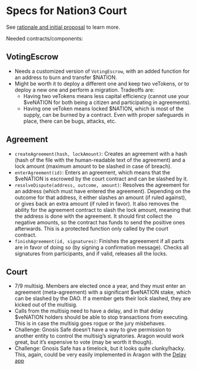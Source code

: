 # Specs for Nation3 Court

See [rationale and initial proposal](https://forum.nation3.org/t/nation3-court-a-backbone-to-bootstrap-a-circular-economy-by-increasing-trust-between-citizens/553) to learn more.

Needed contracts/components:

## VotingEscrow

- Needs a customized version of `VotingEscrow`, with an added function for an address to burn and transfer $NATION.
- Might be worth it to deploy a different one and keep two veTokens, or to deploy a new one and perform a migration. Tradeoffs are:
  - Having two veTokens means less capital efficiency (cannot use your $veNATION for both being a citizen and participating in agreements).
  - Having one veToken means locked $NATION, which is most of the supply, can be burned by a contract. Even with proper safeguards in place, there can be bugs, attacks, etc.

## Agreement

- `createAgreement(hash, lockAmount)`: Creates an agreement with a hash (hash of the file with the human-readable text of the agreement) and a lock amount (maximum amount to be slashed in case of breach).
- `enterAgreement(id)`: Enters an agreement, which means that the $veNATION is escrowed by the court contract and can be slashed by it.
- `resolveDispute(address, outcome, amount)`: Resolves the agreement for an address (which must have entered the agreement). Depending on the outcome for that address, it either slashes an amount (if ruled against), or gives back an extra amount (if ruled in favor). It also removes the ability for the agreement contract to slash the lock amount, meaning that the address is done with the agreement. It should first collect the negative amounts, so the contract has funds to send the positive ones afterwards. This is a protected function only called by the court contract.
- `finishAgreement(id, signatures)`: Finishes the agreeement if all parts are in favor of doing so (by signing a confirmation message). Checks all signatures from participants, and if valid, releases all the locks.

## Court

- 7/9 multisig. Members are elected once a year, and they must enter an agreement (meta-agreement) with a significant $veNATION stake, which can be slashed by the DAO. If a member gets their lock slashed, they are kicked out of the multisig.
- Calls from the multisig need to have a delay, and in that delay $veNATION holders should be able to stop transactions from executing. This is in case the multisig goes rogue or the jury misbehaves.
- Challenge: Gnosis Safe doesn’t have a way to give permission to another entity to control the multisig’s signatories. Aragon would work great, but it’s expensive to vote (may be worth it though).
- Challenge: Gnosis Safe has a timelock, but it looks quite clunky/hacky. This, again, could be very easily implemented in Aragon with the [Delay app](https://github.com/1Hive/delay-app)
